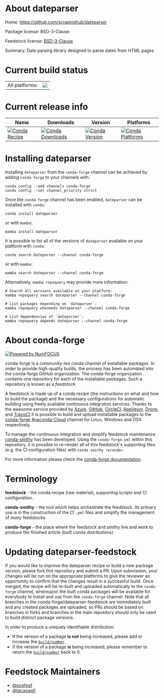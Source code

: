 About dateparser
================

Home: https://github.com/scrapinghub/dateparser

Package license: BSD-3-Clause

Feedstock license: [BSD-3-Clause](https://github.com/conda-forge/dateparser-feedstock/blob/main/LICENSE.txt)

Summary: Date parsing library designed to parse dates from HTML pages

Current build status
====================


<table><tr><td>All platforms:</td>
    <td>
      <a href="https://dev.azure.com/conda-forge/feedstock-builds/_build/latest?definitionId=5554&branchName=main">
        <img src="https://dev.azure.com/conda-forge/feedstock-builds/_apis/build/status/dateparser-feedstock?branchName=main">
      </a>
    </td>
  </tr>
</table>

Current release info
====================

| Name | Downloads | Version | Platforms |
| --- | --- | --- | --- |
| [![Conda Recipe](https://img.shields.io/badge/recipe-dateparser-green.svg)](https://anaconda.org/conda-forge/dateparser) | [![Conda Downloads](https://img.shields.io/conda/dn/conda-forge/dateparser.svg)](https://anaconda.org/conda-forge/dateparser) | [![Conda Version](https://img.shields.io/conda/vn/conda-forge/dateparser.svg)](https://anaconda.org/conda-forge/dateparser) | [![Conda Platforms](https://img.shields.io/conda/pn/conda-forge/dateparser.svg)](https://anaconda.org/conda-forge/dateparser) |

Installing dateparser
=====================

Installing `dateparser` from the `conda-forge` channel can be achieved by adding `conda-forge` to your channels with:

```
conda config --add channels conda-forge
conda config --set channel_priority strict
```

Once the `conda-forge` channel has been enabled, `dateparser` can be installed with `conda`:

```
conda install dateparser
```

or with `mamba`:

```
mamba install dateparser
```

It is possible to list all of the versions of `dateparser` available on your platform with `conda`:

```
conda search dateparser --channel conda-forge
```

or with `mamba`:

```
mamba search dateparser --channel conda-forge
```

Alternatively, `mamba repoquery` may provide more information:

```
# Search all versions available on your platform:
mamba repoquery search dateparser --channel conda-forge

# List packages depending on `dateparser`:
mamba repoquery whoneeds dateparser --channel conda-forge

# List dependencies of `dateparser`:
mamba repoquery depends dateparser --channel conda-forge
```


About conda-forge
=================

[![Powered by
NumFOCUS](https://img.shields.io/badge/powered%20by-NumFOCUS-orange.svg?style=flat&colorA=E1523D&colorB=007D8A)](https://numfocus.org)

conda-forge is a community-led conda channel of installable packages.
In order to provide high-quality builds, the process has been automated into the
conda-forge GitHub organization. The conda-forge organization contains one repository
for each of the installable packages. Such a repository is known as a *feedstock*.

A feedstock is made up of a conda recipe (the instructions on what and how to build
the package) and the necessary configurations for automatic building using freely
available continuous integration services. Thanks to the awesome service provided by
[Azure](https://azure.microsoft.com/en-us/services/devops/), [GitHub](https://github.com/),
[CircleCI](https://circleci.com/), [AppVeyor](https://www.appveyor.com/),
[Drone](https://cloud.drone.io/welcome), and [TravisCI](https://travis-ci.com/)
it is possible to build and upload installable packages to the
[conda-forge](https://anaconda.org/conda-forge) [Anaconda-Cloud](https://anaconda.org/)
channel for Linux, Windows and OSX respectively.

To manage the continuous integration and simplify feedstock maintenance
[conda-smithy](https://github.com/conda-forge/conda-smithy) has been developed.
Using the ``conda-forge.yml`` within this repository, it is possible to re-render all of
this feedstock's supporting files (e.g. the CI configuration files) with ``conda smithy rerender``.

For more information please check the [conda-forge documentation](https://conda-forge.org/docs/).

Terminology
===========

**feedstock** - the conda recipe (raw material), supporting scripts and CI configuration.

**conda-smithy** - the tool which helps orchestrate the feedstock.
                   Its primary use is in the construction of the CI ``.yml`` files
                   and simplify the management of *many* feedstocks.

**conda-forge** - the place where the feedstock and smithy live and work to
                  produce the finished article (built conda distributions)


Updating dateparser-feedstock
=============================

If you would like to improve the dateparser recipe or build a new
package version, please fork this repository and submit a PR. Upon submission,
your changes will be run on the appropriate platforms to give the reviewer an
opportunity to confirm that the changes result in a successful build. Once
merged, the recipe will be re-built and uploaded automatically to the
`conda-forge` channel, whereupon the built conda packages will be available for
everybody to install and use from the `conda-forge` channel.
Note that all branches in the conda-forge/dateparser-feedstock are
immediately built and any created packages are uploaded, so PRs should be based
on branches in forks and branches in the main repository should only be used to
build distinct package versions.

In order to produce a uniquely identifiable distribution:
 * If the version of a package **is not** being increased, please add or increase
   the [``build/number``](https://docs.conda.io/projects/conda-build/en/latest/resources/define-metadata.html#build-number-and-string).
 * If the version of a package **is** being increased, please remember to return
   the [``build/number``](https://docs.conda.io/projects/conda-build/en/latest/resources/define-metadata.html#build-number-and-string)
   back to 0.

Feedstock Maintainers
=====================

* [@ocefpaf](https://github.com/ocefpaf/)
* [@tacaswell](https://github.com/tacaswell/)

